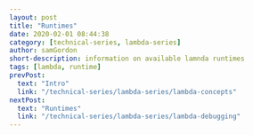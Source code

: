 ```yaml
---
layout: post
title: "Runtimes"
date: 2020-02-01 08:44:38
category: [technical-series, lambda-series]
author: samGordon
short-description: information on available lamnda runtimes
tags: [lambda, runtime]
prevPost:
  text: "Intro"
  link: "/technical-series/lambda-series/lambda-concepts"
nextPost:
  text: "Runtimes"
  link: "/technical-series/lambda-series/lambda-debugging"
---
```


